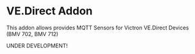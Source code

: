 # VE.Direct Addon

This addon allows provides MQTT Sensors for Victron VE.Direct Devices (BMV 702, BMV 712)

UNDER DEVELOPMENT!
